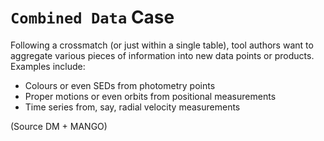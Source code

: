 # `Combined Data` Case

Following a crossmatch (or just within a single table), tool authors want to
aggregate various pieces of information into new data points or products.
Examples include:

- Colours or even SEDs from photometry points
- Proper motions or even orbits from positional measurements
- Time series from, say, radial velocity measurements

(Source DM + MANGO) 